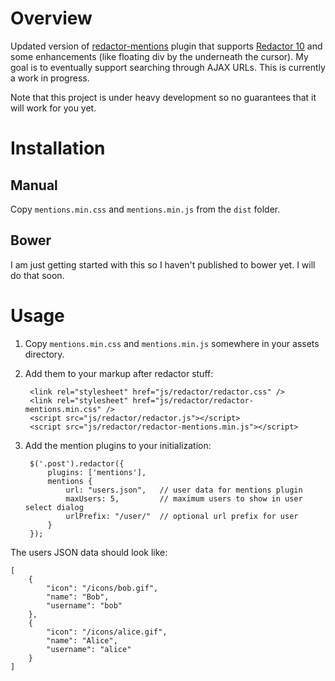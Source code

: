 # Overview

Updated version of [redactor-mentions](https://github.com/tr42/redactor-mentions) plugin that supports [Redactor 10](http://imperavi.com/redactor/) and some enhancements (like floating div by the underneath the cursor).  My goal is to eventually support searching through AJAX URLs.  This is currently a work in progress.

Note that this project is under heavy development so no guarantees that it will work for you yet.

# Installation

## Manual

Copy `mentions.min.css` and `mentions.min.js` from the `dist` folder.

## Bower

I am just getting started with this so I haven't published to bower yet.  I will do that soon.

# Usage

1. Copy `mentions.min.css` and `mentions.min.js` somewhere in your assets directory.
2. Add them to your markup after redactor stuff:

		<link rel="stylesheet" href="js/redactor/redactor.css" />
		<link rel="stylesheet" href="js/redactor/redactor-mentions.min.css" />
		<script src="js/redactor/redactor.js"></script>
		<script src="js/redactor/redactor-mentions.min.js"></script>

3. Add the mention plugins to your initialization:

		$('.post').redactor({
			plugins: ['mentions'],
            mentions {
                url: "users.json",   // user data for mentions plugin
                maxUsers: 5,         // maximum users to show in user select dialog
                urlPrefix: "/user/"  // optional url prefix for user
            }
	    });

The users JSON data should look like:

    [
        {
            "icon": "/icons/bob.gif",
            "name": "Bob",
            "username": "bob"
        },
        {
            "icon": "/icons/alice.gif",
            "name": "Alice",
            "username": "alice"
        }
    ]
